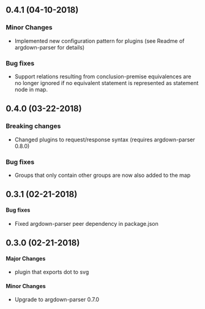 ## 0.4.1 (04-10-2018)

### Minor Changes

*   Implemented new configuration pattern for plugins (see Readme of argdown-parser for details)

### Bug fixes

*   Support relations resulting from conclusion-premise equivalences are no longer ignored if no equivalent statement is represented as statement node in map.

## 0.4.0 (03-22-2018)

### Breaking changes

*   Changed plugins to request/response syntax (requires argdown-parser 0.8.0)

### Bug fixes

*   Groups that only contain other groups are now also added to the map

## 0.3.1 (02-21-2018)

#### Bug fixes

*   Fixed argdown-parser peer dependency in package.json

## 0.3.0 (02-21-2018)

#### Major Changes

*   plugin that exports dot to svg

#### Minor Changes

*   Upgrade to argdown-parser 0.7.0
